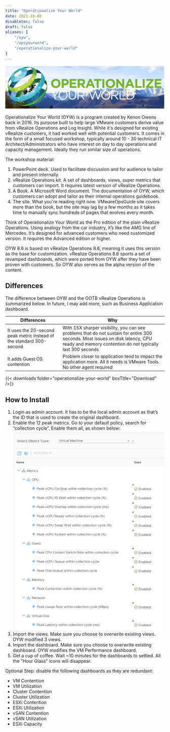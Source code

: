 ```yaml
---
title: "Operationalize Your World"
date: 2021-10-08
disabletoc: false
draft: false
aliases: [
    "/oyw",
    "/opsyourword",
    "/operationalize-your-world"
]
---
```


![](operationalize-your-world.png)

Operationalize Your World (OYW) is a program created by Kenon Owens back in 2016. Its purpose built to help large VMware customers derive value from vRealize Operations and Log Insight. While it's designed for existing vRealize customers, it had worked well with potential customers. It comes in the form of a small focused workshop, typically around 10 - 30 technical IT Architect/Administrators who have interest on day to day operations and capacity management. Ideally they run similar size of operations.

The workshop material:
1. PowerPoint deck. Used to facilitate discussion and for audience to tailor and present internally.
1. vRealize Operations kit. A set of dashboards, views, super metrics that customers can import. It requires latest version of vRealize Operations.
1. A Book. A Microsoft Word document. The documentation of OYW, which customers can adopt and tailor as their internal operations guidebook.
1. The site. What you're reading right now. VMwareOpsGuide site covers more than the book, but the site may lag by a few months as it takes time to manually sync hundreds of pages that evolves every month.

Think of Operationalize Your World as the Pro edition of the plain vRealize Operations. Using analogy from the car industry, it’s like the AMG line of Mercedes. It’s designed for advanced customers who need customized version. It requires the Advanced edition or higher.

OYW 8.6 is based on vRealize Operations 8.6, meaning it uses this version as the base for customization. vRealize Operations 8.6 sports a set of revamped dashboards, which were ported from OYW after they have been proven with customers. So OYW also serves as the alpha version of the content.

## Differences

The difference between OYW and the OOTB vRealize Operations is summarized below. In future, I may add more, such as Business Application dashboard.

| Differences | Why |
| --- | --- |
| It uses the 20-second peak metric instead of the standard 300-second | With 15X sharper visibility, you can see problems that do not sustain for entire 300 seconds. Most issues on disk latency, CPU ready and memory contention do not typically last 300 seconds  |
| It adds Guest OS contention | Problem closer to application tend to impact the application more. All it needs is VMware Tools. No other agent required |

{{< downloads folder="operationalize-your-world" boxTitle="Download" />}}

## How to Install

1. Login as admin account. It has to be the local admin account as that’s the ID that is used to create the original dashboard.
1. Enable the 12 peak metrics. Go to your default policy, search for “collection cycle”. Enable them all, as shown below:
![](policy.png)
1. Import the views. Make sure you choose to overwrite existing views. OYW modified 3 views.
1. Import the dashboard. Make sure you choose to overwrite existing dashboard. OYW modifies the VM Performance dashboard.
1. Get a cup of coffee. Wait ~10 minutes for the dashboards to settled. All the "Hour Glass" icons will disappear.

Optional Step: disable the following dashboards as they are redundant:

- VM Contention
- VM Utilization
- Cluster Contention
- Cluster Utilization
- ESXi Contention
- ESXi Utilization
- vSAN Contention
- vSAN Utilization
- ESXi Capacity